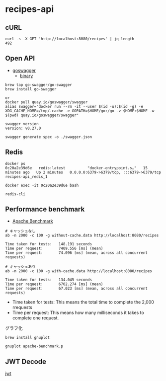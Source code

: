 # recipes-api

## cURL

```
curl -s -X GET 'http://localhost:8080/recipes' | jq length
492
```

## Open API

- [goswagger](https://goswagger.io/install.html)
  - [binary](https://github.com/go-swagger/go-swagger/releases)

```
brew tap go-swagger/go-swagger
brew install go-swagger

or
docker pull quay.io/goswagger/swagger
alias swagger="docker run --rm -it --user $(id -u):$(id -g) -e XDG_CACHE_HOME=/tmp/.cache -e GOPATH=$HOME/go:/go -v $HOME:$HOME -w $(pwd) quay.io/goswagger/swagger"
```

```
swagger version
version: v0.27.0
```

```
swagger generate spec -o ./swagger.json
```

## Redis

```
docker ps
0c20a2e39d6e   redis:latest          "docker-entrypoint.s…"   15 minutes ago   Up 2 minutes   0.0.0.0:6379->6379/tcp, :::6379->6379/tcp       recipes-api_redis_1

docker exec -it 0c20a2e39d6e bash

redis-cli

```

## Performance benchmark

- [Apache Benchmark](https://httpd.apache.org/docs/2.4/programs/ab.html)

```
# キャッシュなし
ab -n 2000 -c 100 -g without-cache.data http://localhost:8080/recipes

Time taken for tests:   148.191 seconds
Time per request:       7409.556 [ms] (mean)
Time per request:       74.096 [ms] (mean, across all concurrent requests)

# キャッシュあり
ab -n 2000 -c 100 -g with-cache.data http://localhost:8080/recipes

Time taken for tests:   134.045 seconds
Time per request:       6702.274 [ms] (mean)
Time per request:       67.023 [ms] (mean, across all concurrent requests)
```

- Time taken for tests: This means the total time to complete the 2,000 rrequests
- Time per request: This means how many milliseconds it takes to complete one request.

グラフ化

```
brew install gnuplot

gnuplot apache-benchmark.p
```

## JWT Decode

[jwt](https://jwt.io/)

